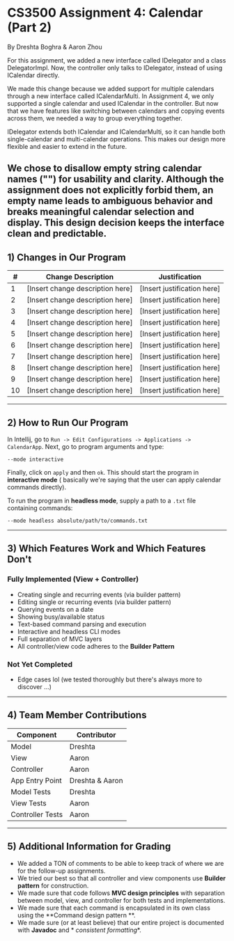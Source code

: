 # CS3500 Assignment 4: Calendar (Part 2)

By Dreshta Boghra & Aaron Zhou


For this assignment, we added a new interface called IDelegator and a class DelegatorImpl. 
Now, the controller only talks to IDelegator, instead of using ICalendar directly.

We made this change because we added support for multiple calendars through a new interface 
called ICalendarMulti. In Assignment 4, we only supported a single calendar and used ICalendar 
in the controller. But now that we have features like switching between calendars and 
copying events across them, we needed a way to group everything together.

IDelegator extends both ICalendar and ICalendarMulti, so it can handle both single-calendar and 
multi-calendar operations. This makes our design more flexible and easier to extend in the future.

We chose to disallow empty string calendar names ("") for usability and clarity. Although
the assignment does not explicitly forbid them, an empty name leads to ambiguous behavior
and breaks meaningful calendar selection and display. This design decision keeps the
interface clean and predictable.
---

## 1) Changes in Our Program

| #  | Change Description               | Justification               |
|----|----------------------------------|-----------------------------|
| 1  | [Insert change description here] | [Insert justification here] |
| 2  | [Insert change description here] | [Insert justification here] |
| 3  | [Insert change description here] | [Insert justification here] |
| 4  | [Insert change description here] | [Insert justification here] |
| 5  | [Insert change description here] | [Insert justification here] |
| 6  | [Insert change description here] | [Insert justification here] |
| 7  | [Insert change description here] | [Insert justification here] |
| 8  | [Insert change description here] | [Insert justification here] |
| 9  | [Insert change description here] | [Insert justification here] |
| 10 | [Insert change description here] | [Insert justification here] |

---

## 2) How to Run Our Program

In Intellij, go to `Run -> Edit Configurations -> Applications -> CalendarApp`. Next, go to program
arguments and type:

```
--mode interactive
```

Finally, click on `apply` and then `ok`. This should start the program in **interactive mode** (
basically we're saying that the user can apply calendar commands directly).

To run the program in **headless mode**, supply a path to a `.txt` file containing commands:

```
--mode headless absolute/path/to/commands.txt
```

---

## 3) Which Features Work and Which Features Don't

### Fully Implemented (View + Controller)

- Creating single and recurring events (via builder pattern)
- Editing single or recurring events (via builder pattern)
- Querying events on a date
- Showing busy/available status
- Text-based command parsing and execution
- Interactive and headless CLI modes
- Full separation of MVC layers
- All controller/view code adheres to the **Builder Pattern**

### Not Yet Completed

- Edge cases lol (we tested thoroughly but there's always more to discover ...)

---

## 4) Team Member Contributions

| Component        | Contributor     |
|------------------|-----------------|
| Model            | Dreshta         |
| View             | Aaron           |
| Controller       | Aaron           |
| App Entry Point  | Dreshta & Aaron |
| Model Tests      | Dreshta         |
| View Tests       | Aaron           |
| Controller Tests | Aaron           |

---

## 5) Additional Information for Grading

- We added a TON of comments to be able to keep track of where we are for the follow-up assignments.
- We tried our best so that all controller and view components use **Builder pattern** for
  construction.
- We made sure that code follows **MVC design principles** with separation between model, view, and
  controller for both tests and implementations.
- We made sure that each command is encapsulated in its own class using the **Command design pattern
  **.
- We made sure (or at least believe) that our entire project is documented with **Javadoc** and *
  *consistent formatting**.